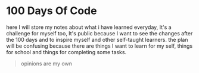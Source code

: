 # 100 Days Of Code

here I will store my notes about what i have learned everyday, It's a challenge for myself too, It's public because I want to see the changes after the 100 days and to inspire myself and other self-taught learners.
the plan will be confusing because there are things I want to learn for my self, things for school and things for completing some tasks.
> opinions are my own
